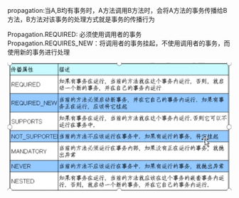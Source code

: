 propagation:当A,B均有事务时，A方法调用B方法时，会将A方法的事务传播给B方法，B方法对该事务的处理方式就是事务的传播行为

Propagation.REQUIRED: 必须使用调用者的事务
Propagation.REQUIRES_NEW：将调用者的事务挂起，不使用调用者的事务，而使用新的事务进行处理

![](2019-12-02-21-21-21.png)